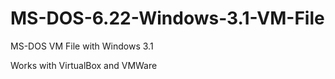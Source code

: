 # MS-DOS-6.22-Windows-3.1-VM-File
MS-DOS VM File with Windows 3.1

Works with VirtualBox and VMWare 
